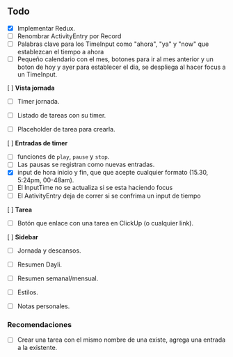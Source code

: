 
## Todo
- [x] Implementar Redux.
- [ ] Renombrar ActivityEntry por Record
- [ ] Palabras clave para los TimeInput como "ahora", "ya" y "now" que establezcan el tiempo a ahora
- [ ] Pequeño calendario con el mes, botones para ir al mes anterior y un boton de hoy y ayer para establecer el dia, se despliega al hacer focus a un TimeInput.

[ ] **Vista jornada**
- [ ] Timer jornada.
- [ ] Listado de tareas con su timer.
- [ ] Placeholder de tarea para crearla.
    

[ ] **Entradas de timer**
- [ ] funciones de `play`, `pause` y `stop`.
- [ ] Las pausas se registran como nuevas entradas.
- [x] input de hora inicio y fin, que que acepte cualquier formato (15.30, 5:24pm, 00-48am).
- [ ] El InputTime no se actualiza si se esta haciendo focus
- [ ] El AativityEntry deja de correr si se confrima un input de tiempo

[ ] **Tarea**
- [ ] Botón que enlace con una tarea en ClickUp (o cualquier link).


[ ] **Sidebar**
- [ ] Jornada y descansos.
- [ ] Resumen Dayli.
- [ ] Resumen semanal/mensual.
- [ ] Estilos.
- [ ] Notas personales.


### Recomendaciones
- [ ] Crear una tarea con el mismo nombre de una existe, agrega una entrada a la existente.